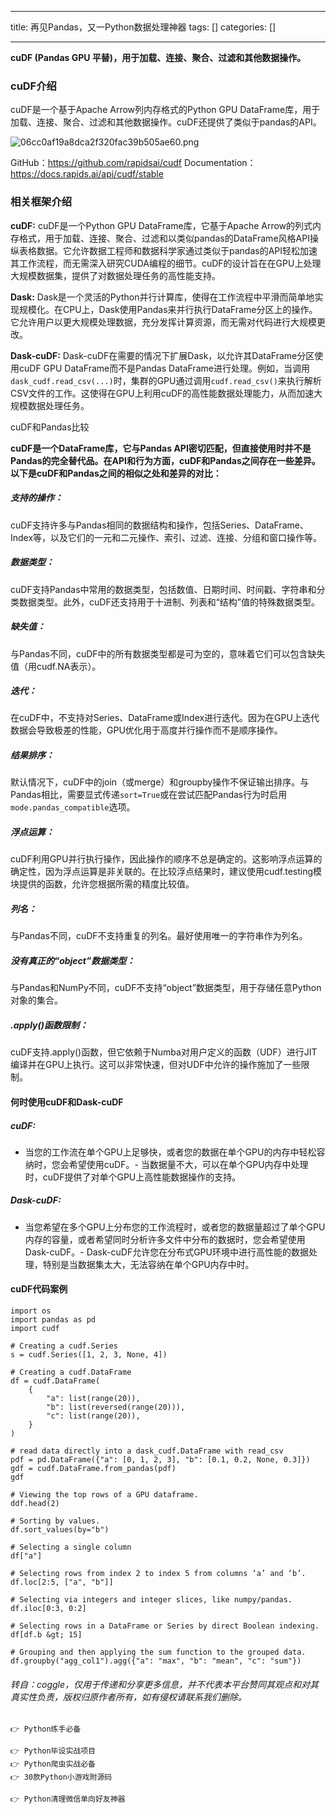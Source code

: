 
--- 
title:  再见Pandas，又一Python数据处理神器 
tags: []
categories: [] 

---
**cuDF (Pandas GPU 平替)，用于加载、连接、聚合、过滤和其他数据操作。**

### cuDF介绍

cuDF是一个基于Apache Arrow列内存格式的Python GPU DataFrame库，用于加载、连接、聚合、过滤和其他数据操作。cuDF还提供了类似于pandas的API。

<img src="https://img-blog.csdnimg.cn/img_convert/06cc0af19a8dca2f320fac39b505ae60.png" alt="06cc0af19a8dca2f320fac39b505ae60.png">

>  
  GitHub：https://github.com/rapidsai/cudf 
  Documentation：https://docs.rapids.ai/api/cudf/stable 
 

### 相关框架介绍

**cuDF:** cuDF是一个Python GPU DataFrame库，它基于Apache Arrow的列式内存格式，用于加载、连接、聚合、过滤和以类似pandas的DataFrame风格API操纵表格数据。它允许数据工程师和数据科学家通过类似于pandas的API轻松加速其工作流程，而无需深入研究CUDA编程的细节。cuDF的设计旨在在GPU上处理大规模数据集，提供了对数据处理任务的高性能支持。

**Dask:** Dask是一个灵活的Python并行计算库，使得在工作流程中平滑而简单地实现规模化。在CPU上，Dask使用Pandas来并行执行DataFrame分区上的操作。它允许用户以更大规模处理数据，充分发挥计算资源，而无需对代码进行大规模更改。

**Dask-cuDF:** Dask-cuDF在需要的情况下扩展Dask，以允许其DataFrame分区使用cuDF GPU DataFrame而不是Pandas DataFrame进行处理。例如，当调用`dask_cudf.read_csv(...)`时，集群的GPU通过调用`cudf.read_csv()`来执行解析CSV文件的工作。这使得在GPU上利用cuDF的高性能数据处理能力，从而加速大规模数据处理任务。

cuDF和Pandas比较

**cuDF是一个DataFrame库，它与Pandas API密切匹配，但直接使用时并不是Pandas的完全替代品。在API和行为方面，cuDF和Pandas之间存在一些差异。以下是cuDF和Pandas之间的相似之处和差异的对比：**

##### 支持的操作：

cuDF支持许多与Pandas相同的数据结构和操作，包括Series、DataFrame、Index等，以及它们的一元和二元操作、索引、过滤、连接、分组和窗口操作等。

##### 数据类型：

cuDF支持Pandas中常用的数据类型，包括数值、日期时间、时间戳、字符串和分类数据类型。此外，cuDF还支持用于十进制、列表和“结构”值的特殊数据类型。

##### 缺失值：

与Pandas不同，cuDF中的所有数据类型都是可为空的，意味着它们可以包含缺失值（用cudf.NA表示）。

##### 迭代：

在cuDF中，不支持对Series、DataFrame或Index进行迭代。因为在GPU上迭代数据会导致极差的性能，GPU优化用于高度并行操作而不是顺序操作。

##### 结果排序：

默认情况下，cuDF中的join（或merge）和groupby操作不保证输出排序。与Pandas相比，需要显式传递`sort=True`或在尝试匹配Pandas行为时启用`mode.pandas_compatible`选项。

##### 浮点运算：

cuDF利用GPU并行执行操作，因此操作的顺序不总是确定的。这影响浮点运算的确定性，因为浮点运算是非关联的。在比较浮点结果时，建议使用cudf.testing模块提供的函数，允许您根据所需的精度比较值。

##### 列名：

与Pandas不同，cuDF不支持重复的列名。最好使用唯一的字符串作为列名。

##### 没有真正的“object”数据类型：

与Pandas和NumPy不同，cuDF不支持“object”数据类型，用于存储任意Python对象的集合。

##### .apply()函数限制：

cuDF支持.apply()函数，但它依赖于Numba对用户定义的函数（UDF）进行JIT编译并在GPU上执行。这可以非常快速，但对UDF中允许的操作施加了一些限制。

#### 何时使用cuDF和Dask-cuDF

##### cuDF:
- 当您的工作流在单个GPU上足够快，或者您的数据在单个GPU的内存中轻松容纳时，您会希望使用cuDF。- 当数据量不大，可以在单个GPU内存中处理时，cuDF提供了对单个GPU上高性能数据操作的支持。
##### Dask-cuDF:
- 当您希望在多个GPU上分布您的工作流程时，或者您的数据量超过了单个GPU内存的容量，或者希望同时分析许多文件中分布的数据时，您会希望使用Dask-cuDF。- Dask-cuDF允许您在分布式GPU环境中进行高性能的数据处理，特别是当数据集太大，无法容纳在单个GPU内存中时。
#### cuDF代码案例

```
import os
import pandas as pd
import cudf

# Creating a cudf.Series
s = cudf.Series([1, 2, 3, None, 4])

# Creating a cudf.DataFrame
df = cudf.DataFrame(
    {
        "a": list(range(20)),
        "b": list(reversed(range(20))),
        "c": list(range(20)),
    }
)

# read data directly into a dask_cudf.DataFrame with read_csv
pdf = pd.DataFrame({"a": [0, 1, 2, 3], "b": [0.1, 0.2, None, 0.3]})
gdf = cudf.DataFrame.from_pandas(pdf)
gdf

# Viewing the top rows of a GPU dataframe.
ddf.head(2)

# Sorting by values.
df.sort_values(by="b")

# Selecting a single column
df["a"]

# Selecting rows from index 2 to index 5 from columns ‘a’ and ‘b’.
df.loc[2:5, ["a", "b"]]

# Selecting via integers and integer slices, like numpy/pandas.
df.iloc[0:3, 0:2]

# Selecting rows in a DataFrame or Series by direct Boolean indexing.
df[df.b &gt; 15]

# Grouping and then applying the sum function to the grouped data.
df.groupby("agg_col1").agg({"a": "max", "b": "mean", "c": "sum"})
```

###### 转自：coggle，仅用于传递和分享更多信息，并不代表本平台赞同其观点和对其真实性负责，版权归原作者所有，如有侵权请联系我们删除。

```
👉 Python练手必备

👉 Python毕设实战项目
👉 Python爬虫实战必备
👉 30款Python小游戏附源码

👉 Python清理微信单向好友神器
```
